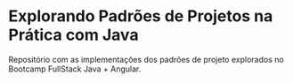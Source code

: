 # Explorando Padrões de Projetos na Prática com Java

Repositório com as implementações dos padrões de projeto explorados no Bootcamp FullStack Java + Angular.

